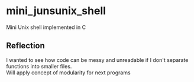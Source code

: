 # mini_junsunix_shell
Mini Unix shell implemented in C
## Reflection
I wanted to see how code can be messy and unreadable if I don't separate functions into smaller files.    
Will apply concept of modularity for next programs
